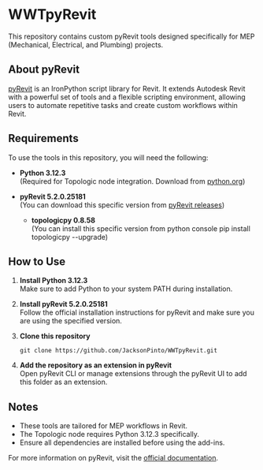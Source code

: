 # WWTpyRevit

This repository contains custom pyRevit tools designed specifically for MEP (Mechanical, Electrical, and Plumbing) projects.

## About pyRevit

[pyRevit](https://www.pyrevit.com/) is an IronPython script library for Revit. It extends Autodesk Revit with a powerful set of tools and a flexible scripting environment, allowing users to automate repetitive tasks and create custom workflows within Revit.

## Requirements

To use the tools in this repository, you will need the following:

- **Python 3.12.3**  
  (Required for Topologic node integration. Download from [python.org](https://www.python.org/downloads/release/python-3123/))

- **pyRevit 5.2.0.25181**  
  (You can download this specific version from [pyRevit releases](https://github.com/eirannejad/pyRevit/releases/tag/v5.2.0.25181))

  - **topologicpy 0.8.58**  
  (You can install this specific version from python console pip install topologicpy --upgrade)

## How to Use

1. **Install Python 3.12.3**  
   Make sure to add Python to your system PATH during installation.

2. **Install pyRevit 5.2.0.25181**  
   Follow the official installation instructions for pyRevit and make sure you are using the specified version.

3. **Clone this repository**  
   ```
   git clone https://github.com/JacksonPinto/WWTpyRevit.git
   ```

4. **Add the repository as an extension in pyRevit**  
   Open pyRevit CLI or manage extensions through the pyRevit UI to add this folder as an extension.

## Notes

- These tools are tailored for MEP workflows in Revit.
- The Topologic node requires Python 3.12.3 specifically.
- Ensure all dependencies are installed before using the add-ins.

For more information on pyRevit, visit the [official documentation](https://www.pyrevit.com/).
